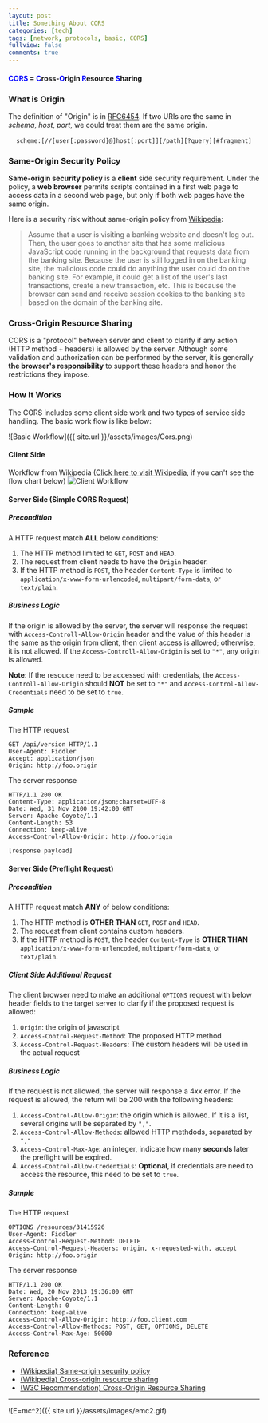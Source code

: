 ```yaml
---
layout: post
title: Something About CORS
categories: [tech]
tags: [network, protocols, basic, CORS]
fullview: false
comments: true
---
```


#### <span style="color:blue">**CORS**</span> = <span style="color:blue">**C**</span>ross-<span style="color:blue">**O**</span>rigin <span style="color:blue">**R**</span>esource <span style="color:blue">**S**</span>haring


### What is Origin
The definition of "Origin" is in [RFC6454](https://tools.ietf.org/html/rfc6454). If two URIs are the same in *schema*, *host*, *port*, we could treat them are the same origin.

&nbsp;&nbsp;&nbsp;&nbsp;`scheme:[//[user[:password]@]host[:port]][/path][?query][#fragment]`


### Same-Origin Security Policy
**Same-origin security policy** is a **client** side security requirement. Under the policy, a **web browser** permits scripts contained in a first web page to access data in a second web page, but only if both web pages have the same origin. 

Here is a security risk without same-origin policy from [Wikipedia](https://en.wikipedia.org/wiki/Same-origin_policy#Security_Applications):

> Assume that a user is visiting a banking website and doesn't log out. Then, the user goes to another site that has some malicious JavaScript code running in the background that requests data from the banking site. Because the user is still logged in on the banking site, the malicious code could do anything the user could do on the banking site. For example, it could get a list of the user's last transactions, create a new transaction, etc. This is because the browser can send and receive session cookies to the banking site based on the domain of the banking site.

### Cross-Origin Resource Sharing
CORS is a "protocol" between server and client to clarify if any action (HTTP method + headers) is allowed by the server. Although some validation and authorization can be performed by the server, it is generally **the browser's responsibility** to support these headers and honor the restrictions they impose.

### How It Works
The CORS includes some client side work and two types of service side handling. The basic work flow is like below:

![Basic Workflow]({{ site.url }}/assets/images/Cors.png)

#### Client Side
Workflow from Wikipedia ([Click here to visit Wikipedia](https://en.wikipedia.org/wiki/Cross-origin_resource_sharing#How_CORS_works), if you can't see the flow chart below)
![Client Workflow](https://upload.wikimedia.org/wikipedia/commons/thumb/c/ca/Flowchart_showing_Simple_and_Preflight_XHR.svg/1024px-Flowchart_showing_Simple_and_Preflight_XHR.svg.png)

#### Server Side (Simple CORS Request)
##### Precondition 
A HTTP request match **ALL** below conditions:
1. The HTTP method limited to `GET`, `POST` and `HEAD`.
2. The request from client needs to have the `Origin` header. 
3. If the HTTP method is `POST`, the header `Content-Type` is limited to `application/x-www-form-urlencoded`, `multipart/form-data`, or `text/plain`.

##### Business Logic
If the origin is allowed by the server, the server will response the request with `Access-Controll-Allow-Origin` header and the value of this header is the same as the origin from client, then client access is allowed; otherwise, it is not allowed. If the `Access-Controll-Allow-Origin` is set to `"*"`, any origin is allowed. 

**Note**: If the resouce need to be accessed with credentials, the `Access-Controll-Allow-Origin` should **NOT** be set to `"*"` and `Access-Control-Allow-Credentials` need to be set to `true`.

##### Sample
The HTTP request

    GET /api/version HTTP/1.1
    User-Agent: Fiddler
    Accept: application/json
    Origin: http://foo.origin

The server response

    HTTP/1.1 200 OK
    Content-Type: application/json;charset=UTF-8
    Date: Wed, 31 Nov 2100 19:42:00 GMT
    Server: Apache-Coyote/1.1
    Content-Length: 53
    Connection: keep-alive
    Access-Control-Allow-Origin: http://foo.origin

    [response payload]

#### Server Side (Preflight Request)
##### Precondition
A HTTP request match **ANY** of below conditions:
1. The HTTP method is **OTHER THAN** `GET`, `POST` and `HEAD`.
2. The request from client contains custom headers. 
3. If the HTTP method is `POST`, the header `Content-Type` is **OTHER THAN** `application/x-www-form-urlencoded`, `multipart/form-data`, or `text/plain`.

##### Client Side Additional Request
The client browser need to make an additional `OPTIONS` request with below header fields to the target server to clarify if the proposed request is allowed:
1. `Origin`: the origin of javascript
2. `Access-Control-Request-Method`: The proposed HTTP method
3. `Access-Control-Request-Headers`: The custom headers will be used in the actual request

##### Business Logic
If the request is not allowed, the server will response a 4xx error. 
If the request is allowed, the return will be 200 with the following headers:
1. `Access-Control-Allow-Origin`: the origin which is allowed. If it is a list, several origins will be separated by `","`.
2. `Access-Control-Allow-Methods`: allowed HTTP methdods, separated by `","`
3. `Access-Control-Max-Age`: an integer, indicate how many **seconds** later the preflight will be expired.
4. `Access-Control-Allow-Credentials`: **Optional**, if credentials are need to access the resource, this need to be set to `true`.

##### Sample
The HTTP request

    OPTIONS /resources/31415926
    User-Agent: Fiddler
    Access-Control-Request-Method: DELETE
    Access-Control-Request-Headers: origin, x-requested-with, accept
    Origin: http://foo.origin

The server response

    HTTP/1.1 200 OK
    Date: Wed, 20 Nov 2013 19:36:00 GMT
    Server: Apache-Coyote/1.1
    Content-Length: 0
    Connection: keep-alive
    Access-Control-Allow-Origin: http://foo.client.com
    Access-Control-Allow-Methods: POST, GET, OPTIONS, DELETE
    Access-Control-Max-Age: 50000

### Reference
  * [(Wikipedia) Same-origin security policy](https://en.wikipedia.org/wiki/Same-origin_policy)
  * [(Wikipedia) Cross-origin resource sharing](https://en.wikipedia.org/wiki/Cross-origin_resource_sharing)
  * [(W3C Recommendation) Cross-Origin Resource Sharing](https://www.w3.org/TR/cors/)


---
![E=mc^2]({{ site.url }}/assets/images/emc2.gif)